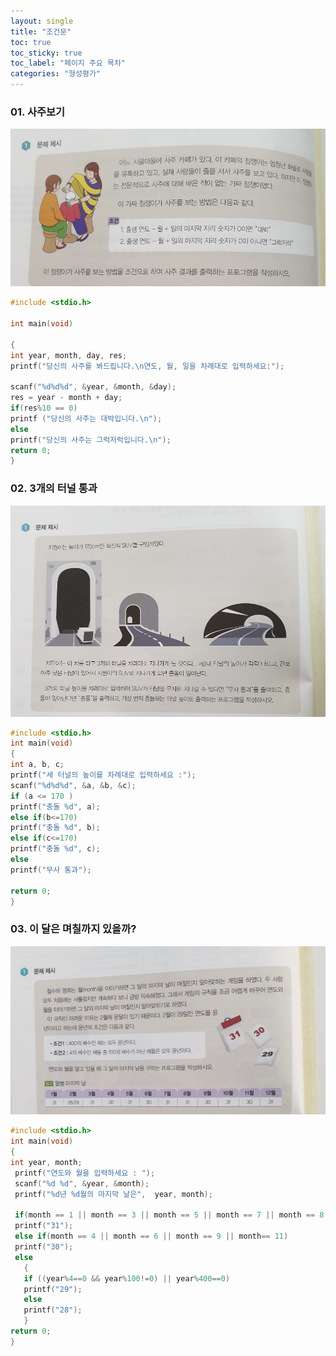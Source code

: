 ```yaml
---
layout: single
title: "조건문"
toc: true
toc_sticky: true
toc_label: "페이지 주요 목차"
categories: "형성평가"
---
```


### 01. 사주보기
![saju](/assets/images/KakaoTalk_20210528_143246242.jpg)
~~~c
#include <stdio.h>
 
int main(void)
 
{
int year, month, day, res;
printf("당신의 사주를 봐드립니다.\n연도, 월, 일을 차례대로 입력하세요:");
 
scanf("%d%d%d", &year, &month, &day);
res = year - month + day;
if(res%10 == 0)
printf ("당신의 사주는 대박입니다.\n");
else
printf("당신의 사주는 그럭저럭입니다.\n");
return 0;
}
~~~

### 02. 3개의 터널 통과
![tunnel](/assets/images/KakaoTalk_20210528_143245592.jpg)
~~~c
#include <stdio.h>
int main(void)
{
int a, b, c;
printf("세 터널의 높이를 차례대로 입력하세요 :");
scanf("%d%d%d", &a, &b, &c);
if (a <= 170 )
printf("충돌 %d", a);
else if(b<=170)
printf("충돌 %d", b);
else if(c<=170)
printf("충돌 %d", c);
else
printf("무사 통과");
 
return 0;
}
~~~

### 03. 이 달은 며칠까지 있을까?
![calendar](/assets/images/KakaoTalk_20210528_143709894.jpg)
~~~c
#include <stdio.h>
int main(void)
{
int year, month;
 printf("연도와 월을 입력하세요 : ");
 scanf("%d %d", &year, &month);
 printf("%d년 %d월의 마지막 날은",  year, month);
 
 if(month == 1 || month == 3 || month == 5 || month == 7 || month == 8 || month == 10 || month == 12)
 printf("31");
 else if(month == 4 || month == 6 || month == 9 || month== 11)
 printf("30");
 else
   {
   if ((year%4==0 && year%100!=0) || year%400==0)
   printf("29");
   else
   printf("28");
   }
return 0;
}
~~~

